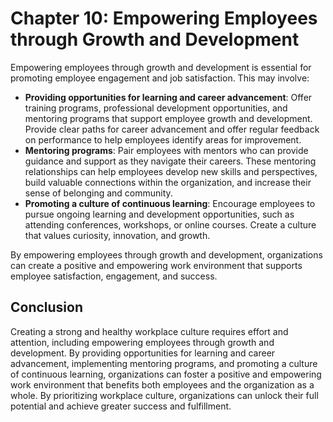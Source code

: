 # Chapter 10: Empowering Employees through Growth and Development

Empowering employees through growth and development is essential for promoting employee engagement and job satisfaction. This may involve:

- **Providing opportunities for learning and career advancement**: Offer training programs, professional development opportunities, and mentoring programs that support employee growth and development. Provide clear paths for career advancement and offer regular feedback on performance to help employees identify areas for improvement.
- **Mentoring programs**: Pair employees with mentors who can provide guidance and support as they navigate their careers. These mentoring relationships can help employees develop new skills and perspectives, build valuable connections within the organization, and increase their sense of belonging and community.
- **Promoting a culture of continuous learning**: Encourage employees to pursue ongoing learning and development opportunities, such as attending conferences, workshops, or online courses. Create a culture that values curiosity, innovation, and growth.

By empowering employees through growth and development, organizations can create a positive and empowering work environment that supports employee satisfaction, engagement, and success.

Conclusion
----------

Creating a strong and healthy workplace culture requires effort and attention, including empowering employees through growth and development. By providing opportunities for learning and career advancement, implementing mentoring programs, and promoting a culture of continuous learning, organizations can foster a positive and empowering work environment that benefits both employees and the organization as a whole. By prioritizing workplace culture, organizations can unlock their full potential and achieve greater success and fulfillment.
